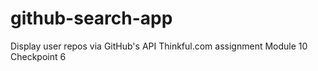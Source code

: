 # github-search-app
Display user repos via GitHub's API
Thinkful.com assignment Module 10 Checkpoint 6
